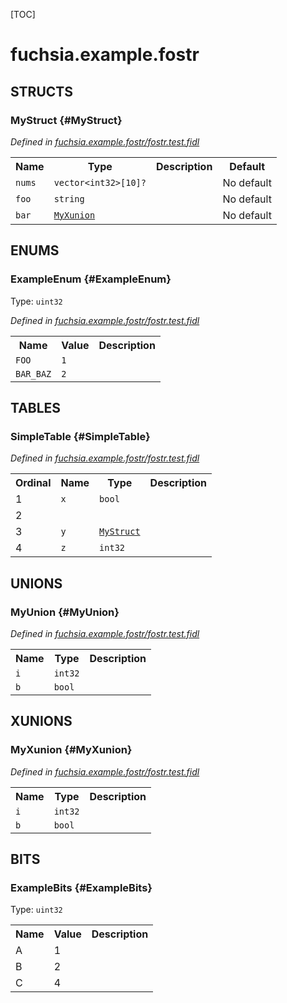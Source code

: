 [TOC]

# fuchsia.example.fostr




## **STRUCTS**

### MyStruct {#MyStruct}
*Defined in [fuchsia.example.fostr/fostr.test.fidl](https://fuchsia.googlesource.com/fuchsia/+/master/garnet/public/lib/fostr/test/fuchsia.example.fostr/fostr.test.fidl#14)*





<table>
    <tr><th>Name</th><th>Type</th><th>Description</th><th>Default</th></tr><tr>
            <td><code>nums</code></td>
            <td>
                <code>vector&lt;int32&gt;[10]?</code>
            </td>
            <td></td>
            <td>No default</td>
        </tr><tr>
            <td><code>foo</code></td>
            <td>
                <code>string</code>
            </td>
            <td></td>
            <td>No default</td>
        </tr><tr>
            <td><code>bar</code></td>
            <td>
                <code><a class='link' href='#MyXunion'>MyXunion</a></code>
            </td>
            <td></td>
            <td>No default</td>
        </tr>
</table>



## **ENUMS**

### ExampleEnum {#ExampleEnum}
Type: <code>uint32</code>

*Defined in [fuchsia.example.fostr/fostr.test.fidl](https://fuchsia.googlesource.com/fuchsia/+/master/garnet/public/lib/fostr/test/fuchsia.example.fostr/fostr.test.fidl#9)*



<table>
    <tr><th>Name</th><th>Value</th><th>Description</th></tr><tr>
            <td><code>FOO</code></td>
            <td><code>1</code></td>
            <td></td>
        </tr><tr>
            <td><code>BAR_BAZ</code></td>
            <td><code>2</code></td>
            <td></td>
        </tr></table>



## **TABLES**

### SimpleTable {#SimpleTable}


*Defined in [fuchsia.example.fostr/fostr.test.fidl](https://fuchsia.googlesource.com/fuchsia/+/master/garnet/public/lib/fostr/test/fuchsia.example.fostr/fostr.test.fidl#30)*



<table>
    <tr><th>Ordinal</th><th>Name</th><th>Type</th><th>Description</th></tr>
    <tr>
            <td>1</td>
            <td><code>x</code></td>
            <td>
                <code>bool</code>
            </td>
            <td></td>
        </tr><tr>
            <td>2</td>
            <td><code></code></td>
            <td>
                <code></code>
            </td>
            <td></td>
        </tr><tr>
            <td>3</td>
            <td><code>y</code></td>
            <td>
                <code><a class='link' href='#MyStruct'>MyStruct</a></code>
            </td>
            <td></td>
        </tr><tr>
            <td>4</td>
            <td><code>z</code></td>
            <td>
                <code>int32</code>
            </td>
            <td></td>
        </tr></table>



## **UNIONS**

### MyUnion {#MyUnion}
*Defined in [fuchsia.example.fostr/fostr.test.fidl](https://fuchsia.googlesource.com/fuchsia/+/master/garnet/public/lib/fostr/test/fuchsia.example.fostr/fostr.test.fidl#25)*


<table>
    <tr><th>Name</th><th>Type</th><th>Description</th></tr><tr>
            <td><code>i</code></td>
            <td>
                <code>int32</code>
            </td>
            <td></td>
        </tr><tr>
            <td><code>b</code></td>
            <td>
                <code>bool</code>
            </td>
            <td></td>
        </tr></table>



## **XUNIONS**

### MyXunion {#MyXunion}
*Defined in [fuchsia.example.fostr/fostr.test.fidl](https://fuchsia.googlesource.com/fuchsia/+/master/garnet/public/lib/fostr/test/fuchsia.example.fostr/fostr.test.fidl#20)*


<table>
    <tr><th>Name</th><th>Type</th><th>Description</th></tr><tr>
            <td><code>i</code></td>
            <td>
                <code>int32</code>
            </td>
            <td></td>
        </tr><tr>
            <td><code>b</code></td>
            <td>
                <code>bool</code>
            </td>
            <td></td>
        </tr></table>



## **BITS**

### ExampleBits {#ExampleBits}
Type: <code>uint32</code>


<table>
    <tr><th>Name</th><th>Value</th><th>Description</th></tr><tr>
            <td>A</td>
            <td>1</td>
            <td></td>
        </tr><tr>
            <td>B</td>
            <td>2</td>
            <td></td>
        </tr><tr>
            <td>C</td>
            <td>4</td>
            <td></td>
        </tr></table>



